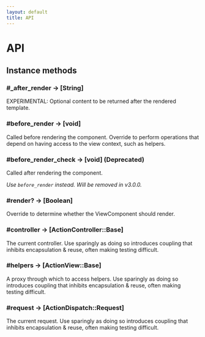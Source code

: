 ```yaml
---
layout: default
title: API
---
```


<!-- Warning: AUTO-GENERATED file, do not edit. Add code comments to your Ruby instead <3 -->

# API

## Instance methods

### #_after_render → [String]

EXPERIMENTAL: Optional content to be returned after the rendered template.

### #before_render → [void]

Called before rendering the component. Override to perform operations that depend on having access to the view context, such as helpers.

### #before_render_check → [void] (Deprecated)

Called after rendering the component.

_Use `before_render` instead. Will be removed in v3.0.0._

### #render? → [Boolean]

Override to determine whether the ViewComponent should render.

### #controller → [ActionController::Base]

The current controller. Use sparingly as doing so introduces coupling that inhibits encapsulation & reuse, often making testing difficult.

### #helpers → [ActionView::Base]

A proxy through which to access helpers. Use sparingly as doing so introduces coupling that inhibits encapsulation & reuse, often making testing difficult.

### #request → [ActionDispatch::Request]

The current request. Use sparingly as doing so introduces coupling that inhibits encapsulation & reuse, often making testing difficult.
